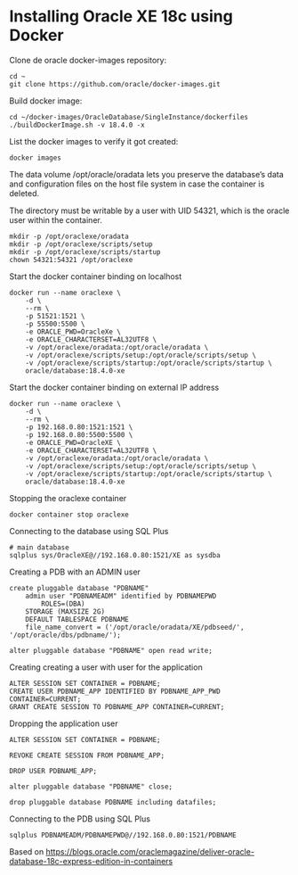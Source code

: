 # Installing Oracle XE 18c using Docker

Clone de oracle docker-images repository:
```
cd ~
git clone https://github.com/oracle/docker-images.git
```

Build docker image:
```
cd ~/docker-images/OracleDatabase/SingleInstance/dockerfiles
./buildDockerImage.sh -v 18.4.0 -x
```

List the docker images to verify it got created:
```
docker images
```

The data volume /opt/oracle/oradata lets you preserve the database’s data and configuration files on the host file system in case the container is deleted. 

The directory must be writable by a user with UID 54321, which is the oracle user within the container.
```
mkdir -p /opt/oraclexe/oradata
mkdir -p /opt/oraclexe/scripts/setup
mkdir -p /opt/oraclexe/scripts/startup
chown 54321:54321 /opt/oraclexe  
```

Start the docker container binding on localhost
```
docker run --name oraclexe \
    -d \
    --rm \
    -p 51521:1521 \
    -p 55500:5500 \
    -e ORACLE_PWD=OracleXe \
    -e ORACLE_CHARACTERSET=AL32UTF8 \
    -v /opt/oraclexe/oradata:/opt/oracle/oradata \
    -v /opt/oraclexe/scripts/setup:/opt/oracle/scripts/setup \
    -v /opt/oraclexe/scripts/startup:/opt/oracle/scripts/startup \
    oracle/database:18.4.0-xe
```

Start the docker container binding on external IP address
```
docker run --name oraclexe \
    -d \
    --rm \
    -p 192.168.0.80:1521:1521 \
    -p 192.168.0.80:5500:5500 \
    -e ORACLE_PWD=OracleXE \
    -e ORACLE_CHARACTERSET=AL32UTF8 \
    -v /opt/oraclexe/oradata:/opt/oracle/oradata \
    -v /opt/oraclexe/scripts/setup:/opt/oracle/scripts/setup \
    -v /opt/oraclexe/scripts/startup:/opt/oracle/scripts/startup \
    oracle/database:18.4.0-xe
```

Stopping the oraclexe container
```
docker container stop oraclexe
```

Connecting to the database using SQL Plus
```
# main database
sqlplus sys/OracleXE@//192.168.0.80:1521/XE as sysdba
```

Creating a PDB with an ADMIN user
```
create pluggable database "PDBNAME"
    admin user "PDBNAMEADM" identified by PDBNAMEPWD
        ROLES=(DBA)
    STORAGE (MAXSIZE 2G)
    DEFAULT TABLESPACE PDBNAME
    file_name_convert = ('/opt/oracle/oradata/XE/pdbseed/', '/opt/oracle/dbs/pdbname/');

alter pluggable database "PDBNAME" open read write;
```

Creating creating a user with user for the application
```
ALTER SESSION SET CONTAINER = PDBNAME;
CREATE USER PDBNAME_APP IDENTIFIED BY PDBNAME_APP_PWD CONTAINER=CURRENT;
GRANT CREATE SESSION TO PDBNAME_APP CONTAINER=CURRENT;
```

Dropping the application user
```
ALTER SESSION SET CONTAINER = PDBNAME;

REVOKE CREATE SESSION FROM PDBNAME_APP;

DROP USER PDBNAME_APP;

alter pluggable database "PDBNAME" close;

drop pluggable database PDBNAME including datafiles;
```

Connecting to the PDB using SQL Plus
```
sqlplus PDBNAMEADM/PDBNAMEPWD@//192.168.0.80:1521/PDBNAME
```

Based on
https://blogs.oracle.com/oraclemagazine/deliver-oracle-database-18c-express-edition-in-containers


